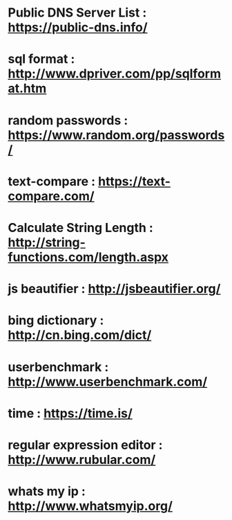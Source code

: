 # Public DNS Server List : https://public-dns.info/
# sql format : http://www.dpriver.com/pp/sqlformat.htm
# random passwords : https://www.random.org/passwords/
# text-compare : https://text-compare.com/
# Calculate String Length : http://string-functions.com/length.aspx
# js beautifier : http://jsbeautifier.org/
# bing dictionary : http://cn.bing.com/dict/
# userbenchmark : http://www.userbenchmark.com/
# time : https://time.is/
# regular expression editor : http://www.rubular.com/
# whats my ip : http://www.whatsmyip.org/
 
